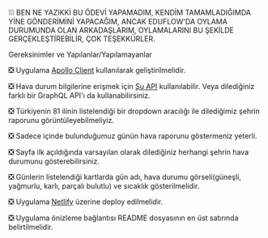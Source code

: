 ❕❕❕
BEN NE YAZIKKİ BU ÖDEVİ YAPAMADIM, 
KENDİM TAMAMLADIĞIMDA YİNE GÖNDERİMİNİ YAPACAĞIM, 
ANCAK EDUFLOW'DA OYLAMA DURUMUNDA OLAN ARKADAŞLARIM, 
OYLAMALARINI BU ŞEKİLDE GERÇEKLEŞTİREBİLİR, 
ÇOK TEŞEKKÜRLER.


Gereksinimler ve Yapılanlar/Yapılamayanlar


❎ Uygulama [Apollo Client](https://www.apollographql.com/docs/react/) kullanılarak geliştirilmelidir.

❎ Hava durum bilgilerine erişmek için [Şu API](https://graphql-weather-api.herokuapp.com/) kullanılabilir. Veya dilediğiniz farklı bir GraphQL API'ı da kullanabilirsiniz.

❎ Türkiyenin 81 ilinin listelendiği bir dropdown aracılığı ile dilediğimiz şehrin raporunu görüntüleyebilmeliyiz.

❎ Sadece içinde bulunduğumuz günün hava raporunu göstermeniz yeterli.

❎ Sayfa ilk açıldığında varsayılan olarak dilediğiniz herhangi şehrin hava durumunu gösterebilirsiniz.

❎ Günlerin listelendiği kartlarda gün adı, hava durumu görseli(güneşli, yağmurlu, karlı, parçalı bulutlu) ve sıcaklık gösterilmelidir.

❎ Uygulama [Netlify](https://www.netlify.com/) üzerine deploy edilmelidir.

❎ Uygulama önizleme bağlantısı README dosyasının en üst satırında belirtilmelidir.
